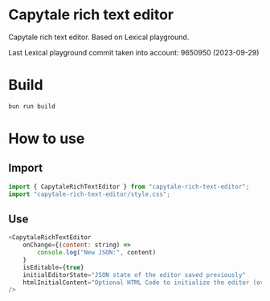 # Capytale rich text editor

Capytale rich text editor. Based on Lexical playground.

Last Lexical playground commit taken into account: 9650950 (2023-09-29)

# Build

```bash
bun run build
```

# How to use

## Import

```javascript
import { CapytaleRichTextEditor } from "capytale-rich-text-editor";
import "capytale-rich-text-editor/style.css";
```

## Use

```javascript
<CapytaleRichTextEditor
    onChange={(content: string) =>
        console.log("New JSON:", content)
    }
    isEditable={true}
    initialEditorState="JSON state of the editor saved previously"
    htmlInitialContent="Optional HTML Code to initialize the editor (overrides initialEditorState)"
/>
```
